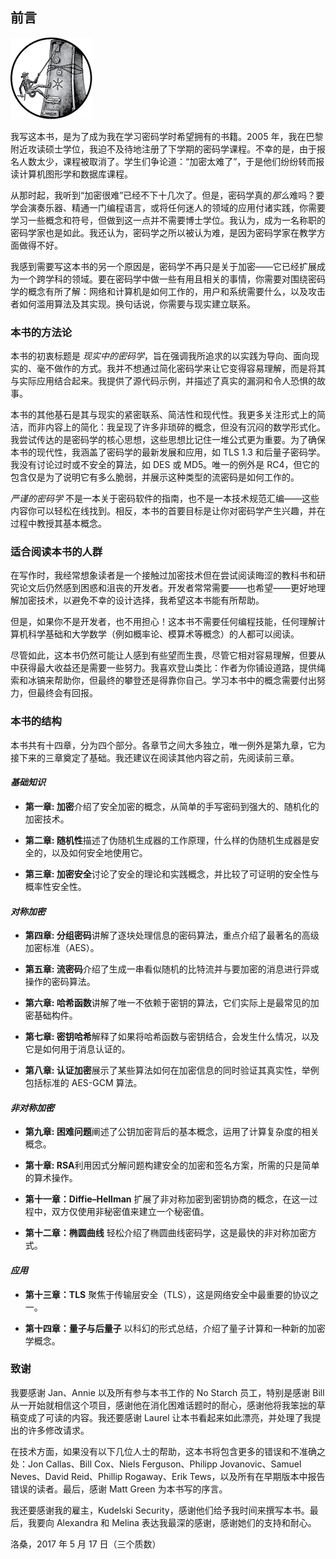 ## 前言

![image](img/common01.jpg)

我写这本书，是为了成为我在学习密码学时希望拥有的书籍。2005 年，我在巴黎附近攻读硕士学位，我迫不及待地注册了下学期的密码学课程。不幸的是，由于报名人数太少，课程被取消了。学生们争论道：“加密太难了”，于是他们纷纷转而报读计算机图形学和数据库课程。

从那时起，我听到“加密很难”已经不下十几次了。但是，密码学真的*那么*难吗？要学会演奏乐器、精通一门编程语言，或将任何迷人的领域的应用付诸实践，你需要学习一些概念和符号，但做到这一点并不需要博士学位。我认为，成为一名称职的密码学家也是如此。我还认为，密码学之所以被认为难，是因为密码学家在教学方面做得不好。

我感到需要写这本书的另一个原因是，密码学不再只是关于加密——它已经扩展成为一个跨学科的领域。要在密码学中做一些有用且相关的事情，你需要对围绕密码学的概念有所了解：网络和计算机是如何工作的，用户和系统需要什么，以及攻击者如何滥用算法及其实现。换句话说，你需要与现实建立联系。

### 本书的方法论

本书的初衷标题是 *现实中的密码学*，旨在强调我所追求的以实践为导向、面向现实的、毫不做作的方式。我并不想通过简化密码学来让它变得容易理解，而是将其与实际应用结合起来。我提供了源代码示例，并描述了真实的漏洞和令人恐惧的故事。

本书的其他基石是其与现实的紧密联系、简洁性和现代性。我更多关注形式上的简洁，而非内容上的简化：我呈现了许多非琐碎的概念，但没有沉闷的数学形式化。我尝试传达的是密码学的核心思想，这些思想比记住一堆公式更为重要。为了确保本书的现代性，我涵盖了密码学的最新发展和应用，如 TLS 1.3 和后量子密码学。我没有讨论过时或不安全的算法，如 DES 或 MD5。唯一的例外是 RC4，但它的包含仅是为了说明它有多么脆弱，并展示这种类型的流密码是如何工作的。

*严谨的密码学* 不是一本关于密码软件的指南，也不是一本技术规范汇编——这些内容你可以轻松在线找到。相反，本书的首要目标是让你对密码学产生兴趣，并在过程中教授其基本概念。

### 适合阅读本书的人群

在写作时，我经常想象读者是一个接触过加密技术但在尝试阅读晦涩的教科书和研究论文后仍然感到困惑和沮丧的开发者。开发者常常需要——也希望——更好地理解加密技术，以避免不幸的设计选择，我希望这本书能有所帮助。

但是，如果你不是开发者，也不用担心！这本书不需要任何编程技能，任何理解计算机科学基础和大学数学（例如概率论、模算术等概念）的人都可以阅读。

尽管如此，这本书仍然可能让人感到有些望而生畏，尽管它相对容易理解，但要从中获得最大收益还是需要一些努力。我喜欢登山类比：作者为你铺设道路，提供绳索和冰镐来帮助你，但最终的攀登还是得靠你自己。学习本书中的概念需要付出努力，但最终会有回报。

### 本书的结构

本书共有十四章，分为四个部分。各章节之间大多独立，唯一例外是第九章，它为接下来的三章奠定了基础。我还建议在阅读其他内容之前，先阅读前三章。

#### *基础知识*

+   **第一章: 加密**介绍了安全加密的概念，从简单的手写密码到强大的、随机化的加密技术。

+   **第二章: 随机性**描述了伪随机生成器的工作原理，什么样的伪随机生成器是安全的，以及如何安全地使用它。

+   **第三章: 加密安全**讨论了安全的理论和实践概念，并比较了可证明的安全性与概率性安全性。

#### *对称加密*

+   **第四章: 分组密码**讲解了逐块处理信息的密码算法，重点介绍了最著名的高级加密标准（AES）。

+   **第五章: 流密码**介绍了生成一串看似随机的比特流并与要加密的消息进行异或操作的密码算法。

+   **第六章: 哈希函数**讲解了唯一不依赖于密钥的算法，它们实际上是最常见的加密基础构件。

+   **第七章: 密钥哈希**解释了如果将哈希函数与密钥结合，会发生什么情况，以及它是如何用于消息认证的。

+   **第八章: 认证加密**展示了某些算法如何在加密信息的同时验证其真实性，举例包括标准的 AES-GCM 算法。

#### *非对称加密*

+   **第九章: 困难问题**阐述了公钥加密背后的基本概念，运用了计算复杂度的相关概念。

+   **第十章: RSA**利用因式分解问题构建安全的加密和签名方案，所需的只是简单的算术操作。

+   **第十一章：Diffie–Hellman** 扩展了非对称加密到密钥协商的概念，在这一过程中，双方仅使用非秘密值来建立一个秘密值。

+   **第十二章：椭圆曲线** 轻松介绍了椭圆曲线密码学，这是最快的非对称加密方式。

#### *应用*

+   **第十三章：TLS** 聚焦于传输层安全（TLS），这是网络安全中最重要的协议之一。

+   **第十四章：量子与后量子** 以科幻的形式总结，介绍了量子计算和一种新的加密学概念。

### 致谢

我要感谢 Jan、Annie 以及所有参与本书工作的 No Starch 员工，特别是感谢 Bill 从一开始就相信这个项目，感谢他在消化困难话题时的耐心，感谢他将我笨拙的草稿变成了可读的内容。我还要感谢 Laurel 让本书看起来如此漂亮，并处理了我提出的许多修改请求。

在技术方面，如果没有以下几位人士的帮助，这本书将包含更多的错误和不准确之处：Jon Callas、Bill Cox、Niels Ferguson、Philipp Jovanovic、Samuel Neves、David Reid、Phillip Rogaway、Erik Tews，以及所有在早期版本中报告错误的读者。最后，感谢 Matt Green 为本书写的序言。

我还要感谢我的雇主，Kudelski Security，感谢他们给予我时间来撰写本书。最后，我要向 Alexandra 和 Melina 表达我最深的感谢，感谢她们的支持和耐心。

洛桑，2017 年 5 月 17 日（三个质数）
